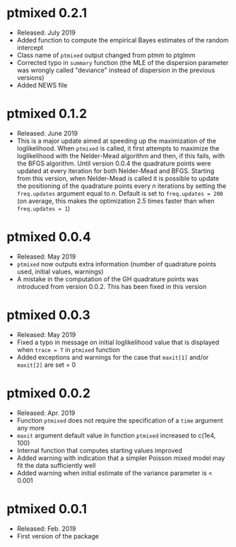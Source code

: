 ptmixed 0.2.1
=============

-   Released: July 2019
-   Added function to compute the empirical Bayes estimates of the
    random intercept
-   Class name of `ptmixed` output changed from ptmm to ptglmm
-   Corrected typo in `summary` function (the MLE of the dispersion
    parameter was wrongly called "deviance" instead of dispersion in the
    previous versions)
-   Added NEWS file

ptmixed 0.1.2
=============

-   Released: June 2019
-   This is a major update aimed at speeding up the maximization of the
    loglikelihood. When `ptmixed` is called, it first attempts to
    maximize the loglikelihood with the Nelder-Mead algorithm and then,
    if this fails, with the BFGS algorithm. Until version 0.0.4 the
    quadrature points were updated at every iteration for both
    Nelder-Mead and BFGS. Starting from this version, when Nelder-Mead
    is called it is possible to update the positioning of the quadrature
    points every *n* iterations by setting the `freq.updates` argument
    equal to *n*. Default is set to `freq.updates = 200` (on average,
    this makes the optimization 2.5 times faster than when
    `freq.updates = 1`)

ptmixed 0.0.4
=============

-   Released: May 2019
-   `ptmixed` now outputs extra information (number of quadrature points
    used, initial values, warnings)
-   A mistake in the computation of the GH quadrature points was
    introduced from version 0.0.2. This has been fixed in this version

ptmixed 0.0.3
=============

-   Released: May 2019
-   Fixed a typo in message on initial loglikelihood value that is
    displayed when `trace = T` in `ptmixed` function
-   Added exceptions and warnings for the case that `maxit[1]` and/or
    `maxit[2]` are set = 0

ptmixed 0.0.2
=============

-   Released: Apr. 2019
-   Function `ptmixed` does not require the specification of a `time`
    argument any more
-   `maxit` argument default value in function `ptmixed` increased to
    c(1e4, 100)
-   Internal function that computes starting values improved
-   Added warning with indication that a simpler Poisson mixed model may
    fit the data sufficiently well
-   Added warning when initial estimate of the variance parameter is
    &lt; 0.001

ptmixed 0.0.1
=============

-   Released: Feb. 2019
-   First version of the package
